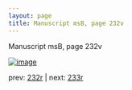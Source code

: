 ```yaml
---
layout: page
title: Manuscript msB, page 232v
---
```


Manuscript msB, page 232v

[![image](http://www.homermultitext.org/iipsrv?OBJ=IIP,1.0&FIF=/project/homer/pyramidal/deepzoom/hmt/vbbifolio/pending/vb_232v_233r.tif&WID=100&CVT=JPEG)](http://www.homermultitext.org/ict2/?urn=urn:cite2:hmt:vbbifolio.pending:vb_232v_233r)

prev:  [232r](../232r) | next:  [233r](../233r)

